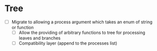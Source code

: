 # Tree

- [ ] Migrate to allowing a process argument which takes an enum of string or function
  - [ ] Allow the providing of arbitrary functions to tree for processing leaves and branches
  - [ ] Compatibility layer (append to the processes list)
